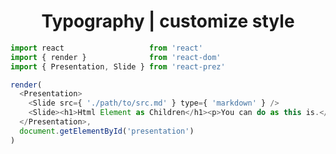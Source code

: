 <h1 style="text-align: center">Typography | customize style</h1>

```javascript
import react                   from 'react'
import { render }              from 'react-dom'
import { Presentation, Slide } from 'react-prez'

render(
  <Presentation>
    <Slide src={ './path/to/src.md' } type={ 'markdown' } />
    <Slide><h1>Html Element as Children</h1><p>You can do as this is.</p></Slide>
  </Presentation>,
  document.getElementById('presentation')
)
```
